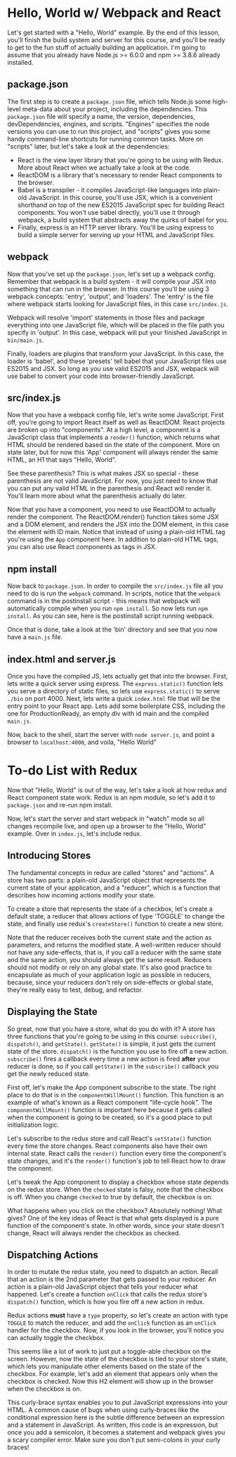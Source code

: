 # Hello, World w/ Webpack and React

Let's get started with a "Hello, World" example. By the end of this lesson, you'll finish
the build system and server for this course, and you'll be ready to get to the fun stuff
of actually building an application. I'm going to assume that you already have
Node.js >= 6.0.0 and npm >= 3.8.6 already installed.

## package.json

The first step is to create a `package.json` file, which tells Node.js some high-level
meta-data about your project, including the dependencies. This `package.json` file
will specify a name, the version, dependencies, devDependencies, engines, and scripts.
"Engines" specifies the node versions you can use to run this project, and "scripts"
gives you some handy command-line shortcuts for running common tasks. More on "scripts"
later, but let's take a look at the dependencies:

* React is the view layer library that you're going to be using with Redux. More about
React when we actually take a look at the code.
* ReactDOM is a library that's necessary to render React components to the browser.
* Babel is a transpiler - it compiles JavaScript-like languages into plain-old JavaScript.
In this course, you'll use JSX, which is a convenient shorthand on top of the new
ES2015 JavaScript spec for building React components. You won't use babel directly, you'll
use it through webpack, a build system that abstracts away the quirks of babel for you.
* Finally, express is an HTTP server library. You'll be using express to build a simple
server for serving up your HTML and JavaScript files.

## webpack

Now that you've set up the `package.json`, let's set up a webpack config. Remember that
webpack is a build system - it will compile your JSX into something that can run in
the browser. In this course you'll be using 3 webpack concepts: 'entry', 'output', and
'loaders'. The 'entry' is the file where webpack starts looking for JavaScript files,
in this case `src/index.js`.

Webpack will resolve 'import' statements in those files and package everything into
one JavaScript file, which will be placed in the file path you specify in 'output'.
In this case, webpack will put your finished JavaScript in `bin/main.js`.

Finally, loaders are plugins that transform your JavaScript. In this case, the loader
is 'babel', and these 'presets' tell babel that your JavaScript files use ES2015 and
JSX. So long as you use valid ES2015 and JSX, webpack will use babel to convert your
code into browser-friendly JavaScript.

## src/index.js

Now that you have a webpack config file, let's write some JavaScript. First off,
you're going to import React itself as well as ReactDOM. React projects are broken
up into "components". At a high level, a component is a JavaScript class that
implements a `render()` function, which returns what HTML should be rendered
based on the state of the component. More on state later, but for now this
'App' component will always render the same HTML, an H1 that says "Hello, World".

See these parenthesis? This is what makes JSX so special - these parenthesis are
not valid JavaScript. For now, you just need to know that you can put any valid
HTML in the parenthesis and React will render it. You'll learn more about what
the parenthesis actually do later.

Now that you have a component, you need to use ReactDOM to actually render the
component. The ReactDOM.render() function takes some JSX and a DOM element, and
renders the JSX into the DOM element, in this case the element with ID main.
Notice that instead of using a plain-old HTML tag you're using the `App` component
here. In addition to plain-old HTML tags, you can also use React components as
tags in JSX.

## npm install

Now back to `package.json`. In order to compile the `src/index.js` file all you
need to do is run the `webpack` command. In scripts, notice that the `webpack`
command is in the postinstall script - this means that webpack will automatically
compile when you run `npm install`. So now lets run `npm install`. As you can
see, here is the postinstall script running webpack.

Once that is done, take a look at the 'bin' directory and see that you now have
a `main.js` file.

## index.html and server.js

Once you have the compiled JS, lets actually get that into the browser. First,
lets write a quick server using express. The `express.static()` function lets
you serve a directory of static files, so lets use `express.static()` to serve
`./bin` on port 4000. Next, lets write a quick `index.html` file that will be
the entry point to your React app. Lets add some boilerplate CSS, including
the one for ProductionReady, an empty div with id main and the compiled `main.js`.

Now, back to the shell, start the server with `node server.js`, and point
a browser to `localhost:4000`, and voila, "Hello World"

# To-do List with Redux

Now that "Hello, World" is out of the way, let's take a look at how redux
and React component state work. Redux is an npm module, so let's add it to
`package.json` and re-run npm install.

Now, let's start the server and start
webpack in "watch" mode so all changes recompile live, and open up a browser
to the "Hello, World" example. Over in `index.js`, let's include redux.

## Introducing Stores

The fundamental concepts in redux are called "stores" and "actions".
A store has two parts: a plain-old JavaScript object that represents the
current state of your application, and a "reducer", which is a function that
describes how incoming actions modify your state.

To create a store that represents the state of a checkbox, let's create a
default state, a reducer that allows actions of type 'TOGGLE' to change
the state, and finally use redux's `createStore()` function to create a new
store.

Note that the reducer receives both the current state and the action as
parameters, and returns the modified state. A well-written reducer should
not have any side-effects, that is, if you call a reducer with the same state
and the same action, you should always get the same result. Reducers should
not modify or rely on any global state. It's also good practice to encapsulate
as much of your application logic as possible in reducers, because, since your
reducers don't rely on side-effects or global state, they're really easy to
test, debug, and refactor.

## Displaying the State

So great, now that you have a store, what do you do with it? A store has
three functions that you're going to be using in this course: `subscribe()`,
`dispatch()`, and `getState()`. `getState()` is simple, it just gets the
current state of the store. `dispatch()` is the function you use to fire
off a new action. `subscribe()` fires a callback every time a
new action is fired **after** your reducer is done, so if you call `getState()`
in the `subscribe()` callback you get the newly reduced state.

First off, let's make the App component subscribe to the state. The right
place to do that is in the `componentWillMount()` function. This function
is an example of what's known as a React component "life-cycle hook".
The `componentWillMount()` function is important here because it gets called
when the component is going to be created, so it's a good place to put
initialization logic.

Let's subscribe to the redux store and call React's `setState()` function
every time the store changes. React components also have their own internal
state. React calls the `render()` function every time the
component's state changes, and it's the `render()` function's job to
tell React how to draw the component.

Let's tweak the App component to display a checkbox whose state depends on
the redux store. When the `checked` state is falsy, note that the checkbox
is off. When you change `checked` to true by default, the checkbox is on.

What happens when you click on the checkbox? Absolutely nothing! What gives?
One of the key ideas of React is that what gets displayed is a pure function
of the component's state. In other words, since your state doesn't change,
React will always render the checkbox as checked.

## Dispatching Actions

In order to mutate the redux state, you need to dispatch an action. Recall
that an action is the 2nd parameter that gets passed to your reducer. An
action is a plain-old JavaScript object that tells your reducer what happened.
Let's create a function `onClick` that calls the redux store's `dispatch()`
function, which is how you fire off a new action in redux.

Redux actions
**must** have a `type` property, so let's create an action with type `TOGGLE`
to match the reducer, and add the `onClick` function as an `onClick` handler
for the checkbox. Now, if you look in the browser, you'll notice you can
actually toggle the checkbox.

This seems like a lot of work to just put a toggle-able checkbox on the screen.
However, now the state of the checkbox is tied to your store's state, which
lets you manipulate other elements based on the state of the checkbox.
For example, let's add an element that appears only when the checkbox is
checked. Now this H2 element will show up in the browser when the checkbox is
on.

This curly-brace syntax enables you to put JavaScript expressions into your
HTML. A common cause of bugs when using curly-braces like the conditional
expression here is the subtle difference between an expression and a
statement in JavaScript. As written, this code is an expression, but
once you add a semicolon, it becomes a statement and webpack gives you
a scary compiler error. Make sure you don't put semi-colons in your curly
braces!
